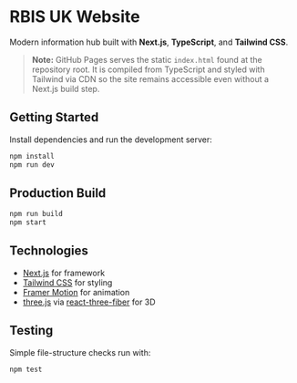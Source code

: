 # RBIS UK Website

Modern information hub built with **Next.js**, **TypeScript**, and **Tailwind CSS**.

> **Note:** GitHub Pages serves the static `index.html` found at the repository root. It is compiled from TypeScript and styled with Tailwind via CDN so the site remains accessible even without a Next.js build step.

## Getting Started

Install dependencies and run the development server:

```bash
npm install
npm run dev
```

## Production Build

```bash
npm run build
npm start
```

## Technologies

- [Next.js](https://nextjs.org/) for framework
- [Tailwind CSS](https://tailwindcss.com/) for styling
- [Framer Motion](https://www.framer.com/motion/) for animation
- [three.js](https://threejs.org/) via [react-three-fiber](https://github.com/pmndrs/react-three-fiber) for 3D

## Testing

Simple file-structure checks run with:

```bash
npm test
```
